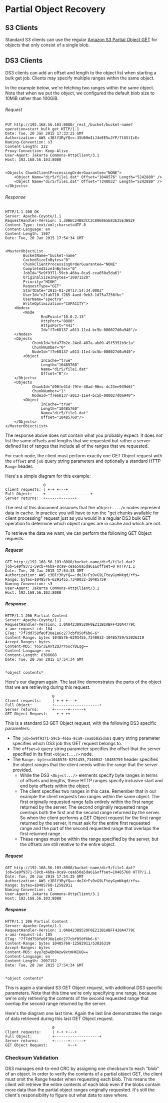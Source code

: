 Partial Object Recovery
=======================

## S3 Clients

Standard S3 clients can use the regular [Amazon S3 Partial Object GET](http://docs.aws.amazon.com/AmazonS3/latest/API/RESTObjectGET.html#ExampleGetRangeRequestHeaders)
for objects that only consist of a single blob.

## DS3 Clients

DS3 clients can add an offset and length to the object list when
starting a bulk get job. Clients may specify multiple ranges within the
same object.

In the example below, we're fetching two ranges within the same object.
Note that when we put the object, we configured the default blob size to
10MiB rather than 100GiB.

###### Request

    PUT http://192.168.56.103:8080/_rest_/bucket/bucket-name?operation=start_bulk_get HTTP/1.1 
    Date: Tue, 20 Jan 2015 17:33:25 GMT 
    Authorization: AWS c3BlY3RyYQ==:35U60mIiJ4eEE5uJYP/7tGStIcE= 
    Naming-Convention: s3 
    Content-Length: 222
    Proxy-Connection: Keep-Alive 
    User-Agent: Jakarta Commons-HttpClient/3.1 
    Host: 192.168.56.103:8080 
    
    
    <Objects ChunkClientProcessingOrderGuarantee="NONE">
        <Object Name="dir5/file1.dat" Offset="1048576" Length="5242880" />
        <Object Name="dir5/file1.dat" Offset="7340032" Length="5242880" />
    </Objects>

###### Response

    HTTP/1.1 200 OK
    Server: Apache-Coyote/1.1
    RequestHandler-Version: 1.30BEC24B83CC2C896865E83E25E3B82F
    Content-Type: text/xml;charset=UTF-8
    Content-Language: en
    Content-Length: 1507
    Date: Tue, 20 Jan 2015 17:54:34 GMT
    
    
    <MasterObjectList
            BucketName="bucket-name"
            CachedSizeInBytes="0"
            ChunkClientProcessingOrderGuarantee="NONE"
            CompletedSizeInBytes="0"
            JobId="5e9f9371-59cb-46ba-8ca9-cea650a5da61"
            OriginalSizeInBytes="20971520"
            Priority="HIGH"
            RequestType="GET"
            StartDate="2015-01-20T17:54:34.000Z"
            UserId="e2fab710-f285-4aed-9eb3-1d75a7256fbc"
            UserName="spectra"
            WriteOptimization="CAPACITY">
        <Nodes>
            <Node
                    EndPoint="10.0.2.15"
                    HttpPort="8080"
                    HttpsPort="443"
                    Id="f7e68137-a013-11e4-bc5b-080027d0a940"/>
        </Nodes>
        <Objects
                ChunkId="bfa77b2e-24e8-487a-ab09-45f5351b9c1a"
                ChunkNumber="0"
                NodeId="f7e68137-a013-11e4-bc5b-080027d0a940">
            <Object
                    InCache="true"
                    Length="10485760"
                    Name="dir5/file1.dat"
                    Offset="0"/>
        </Objects>
        <Objects
                ChunkId="d90fe41d-f9fe-48ad-96ec-dc23ee939d6f"
                ChunkNumber="1"
                NodeId="f7e68137-a013-11e4-bc5b-080027d0a940">
            <Object
                    InCache="true"
                    Length="10485760"
                    Name="dir5/file1.dat"
                    Offset="10485760"/>
        </Objects>
    </MasterObjectList>

The response above does not contain what you probably expect. It does *not*
list the same offsets and lengths that we requested but rather a server-defined
list of ranges that include all of the ranges that we requested.

For each <Object> node, the client must perform exactly one GET Object request
with the `offset` and `job` query string parameters and optionally a
standard
HTTP `Range` header.

Here's a simple diagram for this example:

                     0
    Client requests: | +-+ +---+
    Full Object:     +--------------------+
    Server returns:  +------+------+

The rest of this document assumes that the `<Object..../>` nodes
represent data
in cache. In practice you will have to run the "get chunks available for
client
processing" request just as you would in a regular DS3 bulk GET
operation to
determine which object ranges are in cache and which are not.

To retrieve the data we want, we can perform the following GET Object
requests:

##### Request

    GET http://192.168.56.103:8080/bucket-name/dir5/file1.dat?job=5e9f9371-59cb-46ba-8ca9-cea650a5da61&offset=0 HTTP/1.1
    Date: Tue, 20 Jan 2015 17:54:35 GMT
    Authorization: AWS c3BlY3RyYQ==:deJX+Fs9vG9LFteyGymNkgd/rfs=
    Range: bytes=1048576-6291455,7340032-10485759
    Naming-Convention: s3
    User-Agent: Jakarta Commons-HttpClient/3.1
    Host: 192.168.56.103:8080
    
    

##### Response

    HTTP/1.1 206 Partial Content
    Server: Apache-Coyote/1.1
    RequestHandler-Version: 1.0A842389520F0E213B1ABFF420A4779C
    x-amz-request-id: 184
    ETag: "7f7dd758fe0f30e1e6c277cbf050f6b6-6"
    Content-Range: bytes 1048576-6291455,7340032-10485759/53026319
    Accept-Ranges: bytes
    Content-MD5: YoSrJEAxt2QJrYoucYDLqg==
    Content-Language: en
    Content-Length: 8388608
    Date: Tue, 20 Jan 2015 17:54:34 GMT
    
    
    *object contents*

Here's our diagram again. The last line demonstrates the parts of the
object
that we are retrieving during this request.

                         0
    Client requests:     | +-+ +---+
    Full Object:         +--------------------+
    Server returns:      +------+------+
    GET Object Request:    +-+ ++

This is a standard S3 GET Object request, with the following DS3
specific parameters:

* The `job=5e9f9371-59cb-46ba-8ca9-cea650a5da61` query string parameter
  specifies which DS3 job this GET request belongs to.
* The `offset=0` query string parameter specifies the offset that the
  server specified in its first `<Object.../>` node.
* The `Range: bytes=1048576-6291455,7340032-10485759` header specifies the
  object ranges that the client needs within the range that the server
  provided.
  * While the DS3 `<Object.../>` elements specify byte ranges in terms
    of offsets and lengths, these HTTP ranges specify inclusive start and end
    byte offsets within the object.
  * The client specifies two ranges in this case.  Remember that in our example
    the client requests two ranges within the same object. The first originally
    requested range falls entirely within the first range returned by the
    server. The second originally requested range overlaps both the first and
    the second range returned by the server. So when the client performs a GET
    Object request for the first range returned by the server, it must ask for
    the entire first requested range and the part of the second requested range
    that overlaps the first returned range.
  * These ranges must be within the range specified by the server, but the offsets
    are still relative to the entire object.

##### Request

    GET http://192.168.56.103:8080/bucket-name/dir5/file1.dat?job=5e9f9371-59cb-46ba-8ca9-cea650a5da61&offset=10485760 HTTP/1.1
    Date: Tue, 20 Jan 2015 17:54:35 GMT
    Authorization: AWS c3BlY3RyYQ==:deJX+Fs9vG9LFteyGymNkgd/rfs=
    Range: bytes=10485760-12582911
    Naming-Convention: s3
    User-Agent: Jakarta Commons-HttpClient/3.1
    Host: 192.168.56.103:8080
    
    

##### Response

    HTTP/1.1 206 Partial Content
    Server: Apache-Coyote/1.1
    RequestHandler-Version: 1.0A842389520F0E213B1ABFF420A4779C
    x-amz-request-id: 185
    ETag: "7f7dd758fe0f30e1e6c277cbf050f6b6-6"
    Content-Range: bytes 10485760-12582911/53026319
    Accept-Ranges: bytes
    Content-MD5: eyy7q5wQb0Azw9xtmHKIUQ==
    Content-Language: en
    Content-Length: 2097152
    Date: Tue, 20 Jan 2015 17:54:34 GMT
    
    
    *object contents*

This is again a standard S3 GET Object request, with additional DS3 specific
parameters. Note that this time we're only specifying one range, because we're
only retrieving the contents of the second requested range that overlap
the second range returned by the server.

Here's the diagram one last time. Again the last line demonstrates the
range
of data retrieved during this last GET Object request.

                         0
    Client requests:     | +-+ +---+
    Full Object:         +--------------------+
    Server returns:      +------+------+
    GET Object Request:         +--+

### Checksum Validation

DS3 manages end-to-end CRC by assigning one checksum to each "blob" of an
object. In order to verify the contents of a partial object GET, the client
must omit the Range header when requesting each blob. This means the client
will retrieve the entire contents of each blob even if the blobs contain more
data than the partial object ranges originally requested. It's still the
client's responsibility to figure out what data to save where.
